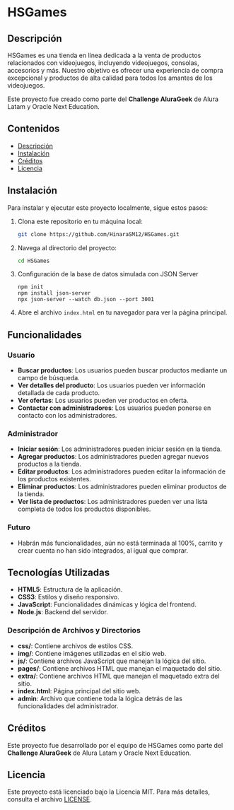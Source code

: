 # HSGames

## Descripción

HSGames es una tienda en línea dedicada a la venta de productos relacionados con videojuegos, incluyendo videojuegos, consolas, accesorios y más. Nuestro objetivo es ofrecer una experiencia de compra excepcional y productos de alta calidad para todos los amantes de los videojuegos.

Este proyecto fue creado como parte del **Challenge AluraGeek** de Alura Latam y Oracle Next Education.

## Contenidos

- [Descripción](#descripción)
- [Instalación](#instalación)
- [Créditos](#créditos)
- [Licencia](#licencia)

## Instalación

Para instalar y ejecutar este proyecto localmente, sigue estos pasos:

1. Clona este repositorio en tu máquina local:
    ```bash
    git clone https://github.com/HinaraSM12/HSGames.git
    ```
2. Navega al directorio del proyecto:
    ```bash
    cd HSGames
    ```
3. Configuración de la base de datos simulada con JSON Server
    ```
    npm init
    npm install json-server
    npx json-server --watch db.json --port 3001
    ```

4. Abre el archivo `index.html` en tu navegador para ver la página principal.

## Funcionalidades

### Usuario
- **Buscar productos**: Los usuarios pueden buscar productos mediante un campo de búsqueda.
- **Ver detalles del producto**: Los usuarios pueden ver información detallada de cada producto.
- **Ver ofertas**: Los usuarios pueden ver productos en oferta.
- **Contactar con administradores**: Los usuarios pueden ponerse en contacto con los administradores.

### Administrador
- **Iniciar sesión**: Los administradores pueden iniciar sesión en la tienda.
- **Agregar productos**: Los administradores pueden agregar nuevos productos a la tienda.
- **Editar productos**: Los administradores pueden editar la información de los productos existentes.
- **Eliminar productos**: Los administradores pueden eliminar productos de la tienda.
- **Ver lista de productos**: Los administradores pueden ver una lista completa de todos los productos disponibles.

### Futuro
- Habrán más funcionalidades, aún no está terminada al 100%, carrito y crear cuenta no han sido integrados, al igual que comprar.

## Tecnologías Utilizadas
- **HTML5**: Estructura de la aplicación.
- **CSS3**: Estilos y diseño responsivo.
- **JavaScript**: Funcionalidades dinámicas y lógica del frontend.
- **Node.js**: Backend del servidor.

### Descripción de Archivos y Directorios

- **css/**: Contiene archivos de estilos CSS.
- **img/**: Contiene imágenes utilizadas en el sitio web.
- **js/**: Contiene archivos JavaScript que manejan la lógica del sitio.
- **pages/**: Contiene archivos HTML que manejan el maquetado del sitio.
- **extra/**: Contiene archivos HTML que manejan el maquetado extra del sitio.
- **index.html**: Página principal del sitio web.
- **admin**: Archivo que contiene toda la lógica detrás de las funcionalidades del administrador.

## Créditos

Este proyecto fue desarrollado por el equipo de HSGames como parte del **Challenge AluraGeek** de Alura Latam y Oracle Next Education.

## Licencia

Este proyecto está licenciado bajo la Licencia MIT. Para más detalles, consulta el archivo [LICENSE](LICENSE).
